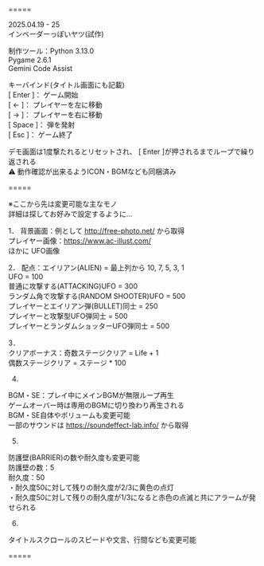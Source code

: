 =====

2025.04.19 - 25  
インベーダーっぽいヤツ(試作)  

制作ツール：Python 3.13.0  
           Pygame 2.6.1  
           Gemini Code Assist  

キーバインド(タイトル画面にも記載)  
[ Enter ]： ゲーム開始  
[ ← ]： プレイヤーを左に移動  
[ → ]： プレイヤーを右に移動  
[ Space ]： 弾を発射  
[ Esc ]： ゲーム終了  

デモ画面は1度撃たれるとリセットされ、 [ Enter ]が押されるまでループで繰り返される  
⚠️ 動作確認が出来るようICON・BGMなども同梱済み  

=====  

※ここから先は変更可能な主なモノ  
詳細は探してお好みで設定するように…  

1． 
背景画面：例として http://free-photo.net/ から取得  
プレイヤー画像：https://www.ac-illust.com/  
ほかに UFO画像  

2． 
配点：エイリアン(ALIEN) = 最上列から 10, 7, 5, 3, 1  
     UFO = 100  
     普通に攻撃する(ATTACKING)UFO = 300  
     ランダム角で攻撃する(RANDOM SHOOTER)UFO = 500  
     プレイヤーとエイリアン弾(BULLET)同士 = 250  
     プレイヤーと攻撃型UFO弾同士 = 500  
     プレイヤーとランダムショッターUFO弾同士 = 500  

3．  
クリアボーナス：奇数ステージクリア = Life + 1  
               偶数ステージクリア = ステージ * 100   

4.  
BGM・SE：プレイ中にメインBGMが無限ループ再生  
         ゲームオーバー時は専用のBGMに切り換わり再生される  
         BGM・SE自体やボリュームも変更可能  
         一部のサウンドは https://soundeffect-lab.info/ から取得  
     
5.  
防護壁(BARRIER)の数や耐久度も変更可能  
防護壁の数：5  
耐久度：50  
・耐久度50に対して残りの耐久度が2/3に黄色の点灯  
・耐久度50に対して残りの耐久度が1/3になると赤色の点滅と共にアラームが発せられる

6.  
タイトルスクロールのスピードや文言、行間なども変更可能  

=====  
